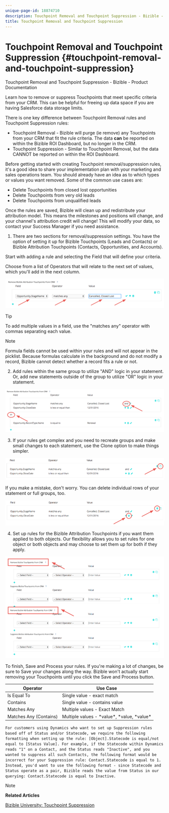 ```yaml
---
unique-page-id: 18874710
description: Touchpoint Removal and Touchpoint Suppression - Bizible - Product Documentation
title: Touchpoint Removal and Touchpoint Suppression
---
```


# Touchpoint Removal and Touchpoint Suppression {#touchpoint-removal-and-touchpoint-suppression}

Touchpoint Removal and Touchpoint Suppression - Bizible - Product Documentation

Learn how to remove or suppress Touchpoints that meet specific criteria from your CRM. This can be helpful for freeing up data space if you are having Salesforce data storage limits.   
  
There is one key difference between Touchpoint Removal rules and Touchpoint Suppression rules:

* Touchpoint Removal - Bizible will purge (ie remove) any Touchpoints from your CRM that fit the rule criteria. The data **can** be reported on within the Bizible ROI Dashboard, but no longer in the CRM.
* Touchpoint Suppression - Similar to Touchpoint Removal, but the data CANNOT be reported on within the ROI Dashboard.

Before getting started with creating Touchpoint removal/suppression rules, it's a good idea to share your implementation plan with your marketing and sales operations team. You should already have an idea as to which types or values you want removed. Some of the common use cases are:

* Delete Touchpoints from closed lost opportunities
* Delete Touchpoints from very old leads
* Delete Touchpoints from unqualified leads

Once the rules are saved, Bizible will clean up and redistribute your attribution model. This means the milestones and positions will change, and your channel's attribution credit will change! This will modify your data, so contact your Success Manager if you need assistance.   
  
1) There are two sections for removal/suppression settings. You have the option of setting it up for Bizible Touchpoints (Leads and Contacts) or Bizible Attribution Touchpoints (Contacts, Opportunities, and Accounts).  
  
Start with adding a rule and selecting the Field that will define your criteria.  
  
Choose from a list of Operators that will relate to the next set of values, which you'll add in the next column.   
  
![](assets/1-5.png)

>[!TIP]
>
>To add multiple values in a field, use the "matches any" operator with commas separating each value.

>[!NOTE]
>
>Formula fields cannot be used within your rules and will not appear in the picklist. Because formulas calculate in the background and do not modify a record, Bizible cannot detect whether a record fits a rule or not.

2) Add rules within the same group to utilize "AND" logic in your statement.   
Or, add new statements outside of the group to utilize "OR" logic in your statement.   
  
![](assets/2-3.png)   
  
3) If your rules get complex and you need to recreate groups and make small changes to each statement, use the Clone option to make things simpler.   
  
![](assets/3-3.png)   
  
If you make a mistake, don't worry. You can delete individual rows of your statement or full groups, too.   
  
![](assets/4-2.png)   
  
4) Set up rules for the Bizible Attribution Touchpoints if you want them applied to both objects. Our flexibility allows you to set rules for one object or both objects and may choose to set them up for both if they apply.   
  
![](assets/5-2.png)

To finish, Save and Process your rules. If you're making a lot of changes, be sure to Save your changes along the way. Bizible won't actually start removing your Touchpoints until you click the Save and Process button.

| **Operator** |**Use Case** |
|---|---|
| Is Equal To |Single value - exact match |
| Contains |Single value - contains value |
| Matches Any |Multiple values - Exact Match |
| Matches Any (Contains) |Multiple values - &#42;value&#42;, &#42;value, &#42;value&#42; |

`For customers using Dynamics who want to set up Suppression rules based off of Status and/or Statecode, we require the following formatting when setting up the rule: [Object].Statecode is equal/not equal to [Status Value]. For example, if the Statecode within Dynamics reads "1" on a Contact, and the Status reads "Inactive", and you wanted to suppress all such Contacts, the following format would be incorrect for your Suppression rule: Contact.Statecode is equal to 1. Instead, you'd want to use the following format - since Statecode and Status operate as a pair, Bizible reads the value from Status in our querying: Contact.Statecode is equal to Inactive.`

>[!NOTE]
>
>**Related Articles**
>
>[Bizible University: Touchpoint Suppression](https://universityonline.marketo.com/courses/additional-features-1/#/page/5be3747e5b62f440323a4685)

